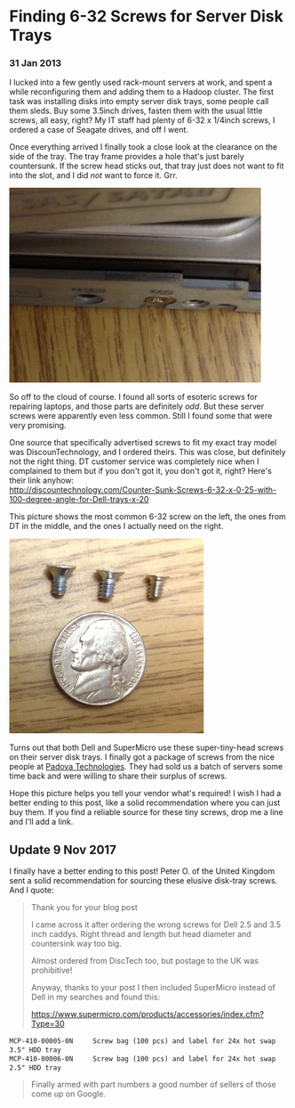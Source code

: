 # Finding 6-32 Screws for Server Disk Trays

### 31 Jan 2013

I lucked into a few gently used rack-mount servers at work, and spent
a while reconfiguring them and adding them to a Hadoop cluster.  The
first task was installing disks into empty server disk trays, some
people call them sleds.  Buy some 3.5inch drives, fasten them with the
usual little screws, all easy, right?  My IT staff had plenty of 6-32
x 1/4inch screws, I ordered a case of Seagate drives, and off I went.

Once everything arrived I finally took a close look at the clearance
on the side of the tray.  The tray frame provides a hole that's just
barely countersunk.  If the screw head sticks out, that tray just does
not want to fit into the slot, and I did *not* want to force it. Grr.

![tray](pix/disk-tray-small.jpg)

So off to the cloud of course.  I found all sorts of esoteric screws for
repairing laptops, and those parts are definitely *odd*.  But these
server screws were apparently even less common.  Still I found some
that were very promising.

One source that specifically advertised screws to fit my exact tray
model was DiscounTechnology, and I ordered theirs.  This was close,
but definitely not the right thing.  DT customer service was
completely nice when I complained to them but if you don't got it, you
don't got it, right?  Here's their link anyhow:<BR/>
http://discountechnology.com/Counter-Sunk-Screws-6-32-x-0-25-with-100-degree-angle-for-Dell-trays-x-20


This picture shows the most common 6-32 screw on the left, the ones
from DT in the middle, and the ones I actually need on the right. 

![screws](pix/disk-tray-screws-small.jpg)

Turns out that both Dell and SuperMicro use these super-tiny-head
screws on their server disk trays.  I finally got a package of screws
from the nice people at [Padova Technologies](https://www.padovatech.com).
They had sold us a batch of servers some time back and were willing to
share their surplus of screws.

Hope this picture helps you tell your vendor what's required!  I wish
I had a better ending to this post, like a solid recommendation where
you can just buy them.  If you find a reliable source for these tiny
screws, drop me a line and I'll add a link.

## Update 9 Nov 2017

I finally have a better ending to this post!  Peter O. of the United
Kingdom sent a solid recommendation for sourcing these elusive
disk-tray screws.  And I quote:

>    Thank you for your blog post
>  
> I came across it after ordering the wrong screws for Dell 2.5 and 3.5
inch caddys.  Right thread and length but head diameter and
countersink way too big.
>
> Almost ordered from DiscTech too, but postage to the UK was prohibitive!
>
> Anyway, thanks to your post I then included SuperMicro instead of Dell in my searches and found this:
>
>  https://www.supermicro.com/products/accessories/index.cfm?Type=30

```
MCP-410-00005-0N     Screw bag (100 pcs) and label for 24x hot swap 3.5" HDD tray
MCP-410-00006-0N     Screw bag (100 pcs) and label for 24x hot swap 2.5" HDD tray
```

> Finally armed with part numbers a good number of sellers of those come up on Google.
